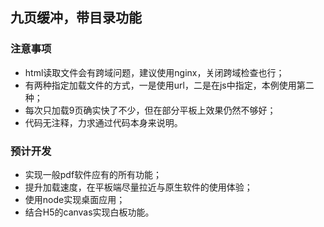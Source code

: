 ## 九页缓冲，带目录功能

### 注意事项

- html读取文件会有跨域问题，建议使用nginx，关闭跨域检查也行；
- 有两种指定加载文件的方式，一是使用url，二是在js中指定，本例使用第二种；
- 每次只加载9页确实快了不少，但在部分平板上效果仍然不够好；
- 代码无注释，力求通过代码本身来说明。

### 预计开发

- 实现一般pdf软件应有的所有功能；
- 提升加载速度，在平板端尽量拉近与原生软件的使用体验；
- 使用node实现桌面应用；
- 结合H5的canvas实现白板功能。

